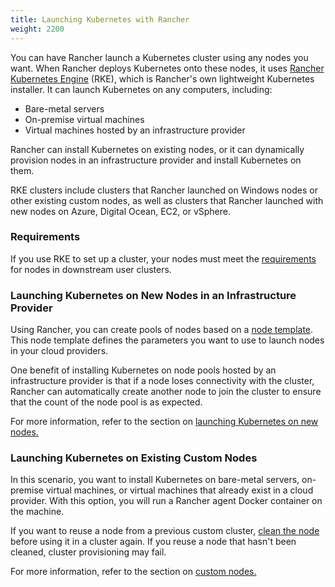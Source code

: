 ```yaml
---
title: Launching Kubernetes with Rancher
weight: 2200
---
```


You can have Rancher launch a Kubernetes cluster using any nodes you want. When Rancher deploys Kubernetes onto these nodes, it uses [Rancher Kubernetes Engine]({{<baseurl>}}/rke/latest/en/) (RKE), which is Rancher's own lightweight Kubernetes installer. It can launch Kubernetes on any computers, including:

- Bare-metal servers
- On-premise virtual machines
- Virtual machines hosted by an infrastructure provider

Rancher can install Kubernetes on existing nodes, or it can dynamically provision nodes in an infrastructure provider and install Kubernetes on them.

RKE clusters include clusters that Rancher launched on Windows nodes or other existing custom nodes, as well as clusters that Rancher launched with new nodes on Azure, Digital Ocean, EC2, or vSphere.

### Requirements

If you use RKE to set up a cluster, your nodes must meet the [requirements]({{<baseurl>}}/rancher/latest/en/cluster-provisioning/node-requirements) for nodes in downstream user clusters.

### Launching Kubernetes on New Nodes in an Infrastructure Provider

Using Rancher, you can create pools of nodes based on a [node template]({{<baseurl>}}/rancher/latest/en/cluster-provisioning/rke-clusters/node-pools/#node-templates). This node template defines the parameters you want to use to launch nodes in your cloud providers.

One benefit of installing Kubernetes on node pools hosted by an infrastructure provider is that if a node loses connectivity with the cluster, Rancher can automatically create another node to join the cluster to ensure that the count of the node pool is as expected.

For more information, refer to the section on [launching Kubernetes on new nodes.]({{<baseurl>}}/rancher/latest/en/cluster-provisioning/rke-clusters/node-pools/)

### Launching Kubernetes on Existing Custom Nodes

In this scenario, you want to install Kubernetes on bare-metal servers, on-premise virtual machines, or virtual machines that already exist in a cloud provider. With this option, you will run a Rancher agent Docker container on the machine.

If you want to reuse a node from a previous custom cluster, [clean the node]({{<baseurl>}}/rancher/latest/en/admin-settings/removing-rancher/rancher-cluster-nodes/) before using it in a cluster again. If you reuse a node that hasn't been cleaned, cluster provisioning may fail.

For more information, refer to the section on [custom nodes.]({{<baseurl>}}/rancher/latest/en/cluster-provisioning/rke-clusters/custom-nodes/)
